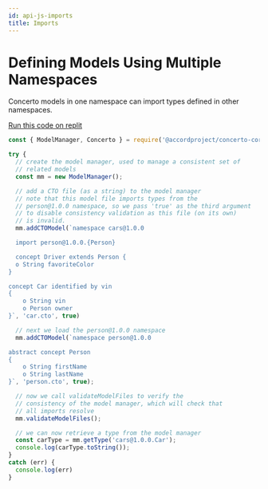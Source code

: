 ```yaml
---
id: api-js-imports
title: Imports
---
```


# Defining Models Using Multiple Namespaces

Concerto models in one namespace can import types defined in other namespaces.

[Run this code on replit](https://replit.com/@dselman/AccordProjectConcerto-Imports)

```js
const { ModelManager, Concerto } = require('@accordproject/concerto-core');

try {
  // create the model manager, used to manage a consistent set of
  // related models
  const mm = new ModelManager();

  // add a CTO file (as a string) to the model manager
  // note that this model file imports types from the 
  // person@1.0.0 namespace, so we pass 'true' as the third argument
  // to disable consistency validation as this file (on its own)
  // is invalid.
  mm.addCTOModel(`namespace cars@1.0.0

  import person@1.0.0.{Person}

  concept Driver extends Person {
  o String favoriteColor
}

concept Car identified by vin
{
	o String vin
	o Person owner
}`, 'car.cto', true)

  // next we load the person@1.0.0 namespace
  mm.addCTOModel(`namespace person@1.0.0

abstract concept Person
{
	o String firstName
	o String lastName
}`, 'person.cto', true);

  // now we call validateModelFiles to verify the
  // consistency of the model manager, which will check that
  // all imports resolve
  mm.validateModelFiles();

  // we can now retrieve a type from the model manager
  const carType = mm.getType('cars@1.0.0.Car');
  console.log(carType.toString());
}
catch (err) {
  console.log(err)
}
```
